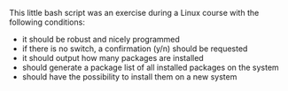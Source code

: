 This little bash script was an exercise during a Linux course with the following conditions:

- it should be robust and nicely programmed
- if there is no switch, a confirmation (y/n) should be requested
- it should output how many packages are installed
- should generate a package list of all installed packages on the system
- should have the possibility to install them on a new system
